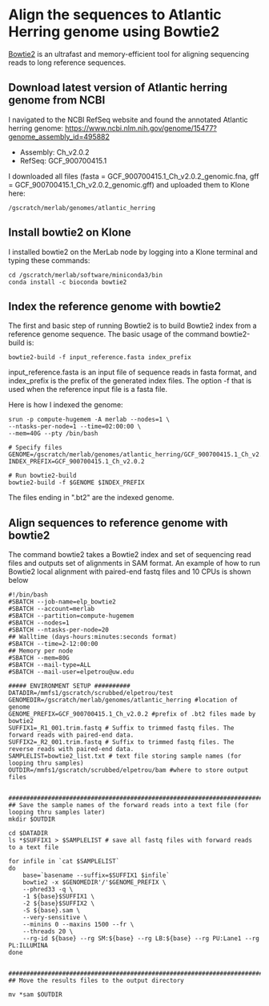 # Align the sequences to Atlantic Herring genome using Bowtie2

[Bowtie2](http://bowtie-bio.sourceforge.net/bowtie2/manual.shtml#adding-to-path) is an ultrafast and memory-efficient tool for aligning sequencing reads to long reference sequences.

## Download latest version of Atlantic herring genome from NCBI

I navigated to the NCBI RefSeq website and found the annotated Atlantic herring genome: https://www.ncbi.nlm.nih.gov/genome/15477?genome_assembly_id=495882
- Assembly: Ch_v2.0.2
- RefSeq: GCF_900700415.1

I downloaded all files (fasta = GCF_900700415.1_Ch_v2.0.2_genomic.fna, gff = GCF_900700415.1_Ch_v2.0.2_genomic.gff) and uploaded them to Klone here: 

``` /gscratch/merlab/genomes/atlantic_herring ```

 
## Install bowtie2 on Klone

I installed bowtie2 on the MerLab node by logging into a Klone terminal and typing these commands:

```
cd /gscratch/merlab/software/miniconda3/bin
conda install -c bioconda bowtie2
```

## Index the reference genome with bowtie2
The first and basic step of running Bowtie2 is to build Bowtie2 index from a reference genome sequence. The basic usage of the command bowtie2-build is:

```
bowtie2-build -f input_reference.fasta index_prefix

```
input_reference.fasta is an input file of sequence reads in fasta format, and index_prefix is the prefix of the generated index files. The option -f that is used when the reference input file is a fasta file.

Here is how I indexed the genome:

```
srun -p compute-hugemem -A merlab --nodes=1 \
--ntasks-per-node=1 --time=02:00:00 \
--mem=40G --pty /bin/bash

# Specify files
GENOME=/gscratch/merlab/genomes/atlantic_herring/GCF_900700415.1_Ch_v2.0.2_genomic.fna
INDEX_PREFIX=GCF_900700415.1_Ch_v2.0.2

# Run bowtie2-build
bowtie2-build -f $GENOME $INDEX_PREFIX

```
The files ending in ".bt2" are the indexed genome.


## Align sequences to reference genome with bowtie2

The command bowtie2 takes a Bowtie2 index and set of sequencing read files and outputs set of alignments in SAM format. An example of how to run Bowtie2 local alignment with paired-end fastq files and 10 CPUs is shown below

```
#!/bin/bash
#SBATCH --job-name=elp_bowtie2
#SBATCH --account=merlab
#SBATCH --partition=compute-hugemem
#SBATCH --nodes=1
#SBATCH --ntasks-per-node=20
## Walltime (days-hours:minutes:seconds format)
#SBATCH --time=2-12:00:00
## Memory per node
#SBATCH --mem=80G
#SBATCH --mail-type=ALL
#SBATCH --mail-user=elpetrou@uw.edu

##### ENVIRONMENT SETUP ##########
DATADIR=/mmfs1/gscratch/scrubbed/elpetrou/test
GENOMEDIR=/gscratch/merlab/genomes/atlantic_herring #location of genome
GENOME_PREFIX=GCF_900700415.1_Ch_v2.0.2 #prefix of .bt2 files made by bowtie2
SUFFIX1=_R1_001.trim.fastq # Suffix to trimmed fastq files. The forward reads with paired-end data.
SUFFIX2=_R2_001.trim.fastq # Suffix to trimmed fastq files. The reverse reads with paired-end data.
SAMPLELIST=bowtie2_list.txt # text file storing sample names (for looping thru samples)
OUTDIR=/mmfs1/gscratch/scrubbed/elpetrou/bam #where to store output files


##############################################################################
## Save the sample names of the forward reads into a text file (for looping thru samples later)
mkdir $OUTDIR

cd $DATADIR
ls *$SUFFIX1 > $SAMPLELIST # save all fastq files with forward reads to a text file

for infile in `cat $SAMPLELIST`
do
	base=`basename --suffix=$SUFFIX1 $infile`
	bowtie2 -x $GENOMEDIR'/'$GENOME_PREFIX \
	--phred33 -q \
	-1 ${base}$SUFFIX1 \
	-2 ${base}$SUFFIX2 \
	-S ${base}.sam \
	--very-sensitive \
	--minins 0 --maxins 1500 --fr \
	--threads 20 \
	--rg-id ${base} --rg SM:${base} --rg LB:${base} --rg PU:Lane1 --rg PL:ILLUMINA
done


#############################################################################
## Move the results files to the output directory

mv *sam $OUTDIR
    
```



